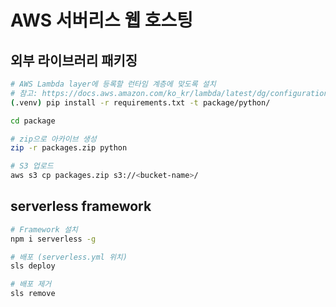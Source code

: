 # AWS 서버리스 웹 호스팅

## 외부 라이브러리 패키징
```bash
# AWS Lambda layer에 등록할 런타임 계층에 맞도록 설치
# 참고: https://docs.aws.amazon.com/ko_kr/lambda/latest/dg/configuration-layers.html#configuration-layers-compile
(.venv) pip install -r requirements.txt -t package/python/

cd package

# zip으로 아카이브 생성
zip -r packages.zip python

# S3 업로드
aws s3 cp packages.zip s3://<bucket-name>/
```

## serverless framework
```bash
# Framework 설치
npm i serverless -g

# 배포 (serverless.yml 위치)
sls deploy

# 배포 제거
sls remove
```